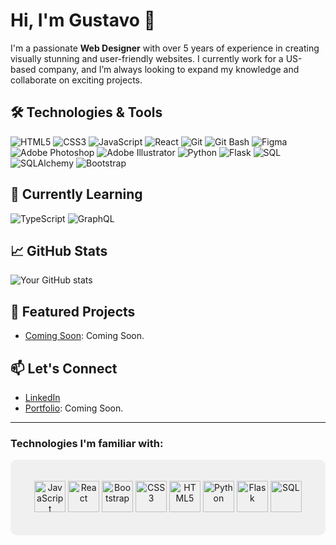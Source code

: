 # Hi, I'm Gustavo 👋

I'm a passionate **Web Designer** with over 5 years of experience in creating visually stunning and user-friendly websites. I currently work for a US-based company, and I’m always looking to expand my knowledge and collaborate on exciting projects.

## 🛠️ Technologies & Tools

![HTML5](https://img.shields.io/badge/-HTML5-E34F26?style=flat-square&logo=html5&logoColor=white)
![CSS3](https://img.shields.io/badge/-CSS3-1572B6?style=flat-square&logo=css3)
![JavaScript](https://img.shields.io/badge/-JavaScript-F7DF1E?style=flat-square&logo=javascript&logoColor=black)
![React](https://img.shields.io/badge/-React-61DAFB?style=flat-square&logo=react&logoColor=white)
![Git](https://img.shields.io/badge/-Git-F05032?style=flat-square&logo=git&logoColor=white)
![Git Bash](https://img.shields.io/badge/-Git%20Bash-4EAA25?style=flat-square&logo=git-bash&logoColor=white)
![Figma](https://img.shields.io/badge/-Figma-F24E1E?style=flat-square&logo=figma&logoColor=white)
![Adobe Photoshop](https://img.shields.io/badge/-Adobe%20Photoshop-31A8FF?style=flat-square&logo=adobe-photoshop&logoColor=white)
![Adobe Illustrator](https://img.shields.io/badge/-Adobe%20Illustrator-FF9A00?style=flat-square&logo=adobe-illustrator&logoColor=white)
![Python](https://img.shields.io/badge/-Python-3776AB?style=flat-square&logo=python&logoColor=white)
![Flask](https://img.shields.io/badge/-Flask-000000?style=flat-square&logo=flask&logoColor=white)
![SQL](https://img.shields.io/badge/-SQL-4479A1?style=flat-square&logo=mysql&logoColor=white)
![SQLAlchemy](https://img.shields.io/badge/-SQLAlchemy-323232?style=flat-square&logo=sqlalchemy&logoColor=red)
![Bootstrap](https://img.shields.io/badge/-Bootstrap-7952B3?style=flat-square&logo=bootstrap&logoColor=white)


## 🌱 Currently Learning

![TypeScript](https://img.shields.io/badge/-TypeScript-007ACC?style=flat-square&logo=typescript&logoColor=white)
![GraphQL](https://img.shields.io/badge/-GraphQL-E10098?style=flat-square&logo=graphql&logoColor=white)

## 📈 GitHub Stats

![Your GitHub stats](https://github-readme-stats.vercel.app/api?username=G-code7&show_icons=true&theme=radical)

## 🔗 Featured Projects

- [Coming Soon](#): Coming Soon.

## 📫 Let's Connect

- [LinkedIn](https://www.linkedin.com/in/gustavo-liendo-b5b668111/)
- [Portfolio](#): Coming Soon.

---

### Technologies I'm familiar with:

<div style="background-color: #f0f0f0; padding: 20px; border-radius: 10px;">
  <p align="center">
    <img src="https://cdn.jsdelivr.net/gh/devicons/devicon/icons/javascript/javascript-original.svg" alt="JavaScript" width="50" height="50"/>
    <img src="https://cdn.jsdelivr.net/gh/devicons/devicon/icons/react/react-original.svg" alt="React" width="50" height="50"/>
    <img src="https://cdn.jsdelivr.net/gh/devicons/devicon/icons/bootstrap/bootstrap-original.svg" alt="Bootstrap" width="50" height="50"/>
    <img src="https://cdn.jsdelivr.net/gh/devicons/devicon/icons/css3/css3-original.svg" alt="CSS3" width="50" height="50"/>
    <img src="https://cdn.jsdelivr.net/gh/devicons/devicon/icons/html5/html5-original.svg" alt="HTML5" width="50" height="50"/>
    <img src="https://cdn.jsdelivr.net/gh/devicons/devicon/icons/python/python-original.svg" alt="Python" width="50" height="50"/>
    <img src="https://cdn.jsdelivr.net/gh/devicons/devicon/icons/flask/flask-original.svg" alt="Flask" width="50" height="50"/>
    <img src="https://cdn.jsdelivr.net/gh/devicons/devicon/icons/sqlalchemy/sqlalchemy-original.svg" alt="SQL" width="50" height="50"/>
  </p>
</div>

